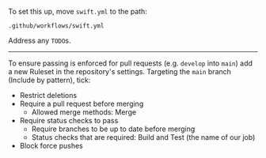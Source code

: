 To set this up, move `swift.yml` to the path:

```
.github/workflows/swift.yml
```

Address any `TODO`s.

---

To ensure passing is enforced for pull requests (e.g. `develop` into `main`) add a new Ruleset in the repository's settings. Targeting the `main` branch (Include by pattern), tick:

* Restrict deletions
* Require a pull request before merging
    * Allowed merge methods: Merge
* Require status checks to pass
    * Require branches to be up to date before merging
    * Status checks that are required: Build and Test (the name of our job)
* Block force pushes